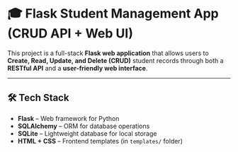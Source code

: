 # 🎓 Flask Student Management App (CRUD API + Web UI)

This project is a full-stack **Flask web application** that allows users to **Create, Read, Update, and Delete (CRUD)** student records through both a **RESTful API** and a **user-friendly web interface**.

---

## 🛠️ Tech Stack

- **Flask** – Web framework for Python
- **SQLAlchemy** – ORM for database operations
- **SQLite** – Lightweight database for local storage
- **HTML + CSS** – Frontend templates (in `templates/` folder)



